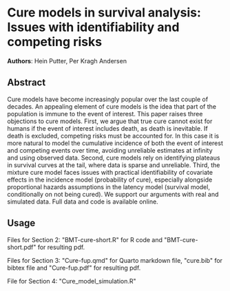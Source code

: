 # Cure models in survival analysis: Issues with identifiability and competing risks

**Authors**: Hein Putter, Per Kragh Andersen

## Abstract

Cure models have become increasingly popular over the last couple of decades. An appealing element of cure models is the idea that part of the population is immune to the event of interest. This paper raises three objections to cure models. First, we argue that true cure cannot exist for humans if the event of interest includes death, as death is inevitable. If death is excluded, competing risks must be accounted for. In this case it is more natural to model the cumulative incidence of both the event of interest and competing events over time, avoiding unreliable estimates at infinity and using observed data. Second, cure models rely on identifying plateaus in survival curves at the tail, where data is sparse and unreliable. Third, the mixture cure model faces issues with practical identifiability of covariate effects in the incidence model (probability of cure), especially alongside proportional hazards assumptions in the latency model (survival model, conditionally on not being cured). We support our arguments with real and simulated data. Full data and code is available online.

## Usage 

Files for Section 2: "BMT-cure-short.R" for R code and "BMT-cure-short.pdf" for resulting pdf.

Files for Section 3: "Cure-fup.qmd" for Quarto markdown file, "cure.bib" for bibtex file and "Cure-fup.pdf" for resulting pdf.

File for Section 4: "Cure_model_simulation.R"
